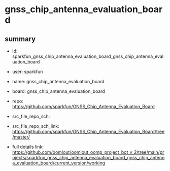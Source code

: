 # gnss_chip_antenna_evaluation_board
 
## summary 
* id: sparkfun_gnss_chip_antenna_evaluation_board_gnss_chip_antenna_evaluation_board
* user: sparkfun
* name: gnss_chip_antenna_evaluation_board
* board: gnss_chip_antenna_evaluation_board
* repo: https://github.com/sparkfun/GNSS_Chip_Antenna_Evaluation_Board



* src_file_repo_sch: 
* src_file_repo_sch_link: https://github.com/sparkfun/GNSS_Chip_Antenna_Evaluation_Board/tree/master/
* full details link: https://github.com/oomlout/oomlout_oomp_project_bot_v_2/tree/main/projects/sparkfun_gnss_chip_antenna_evaluation_board_gnss_chip_antenna_evaluation_board/current_version/working  







